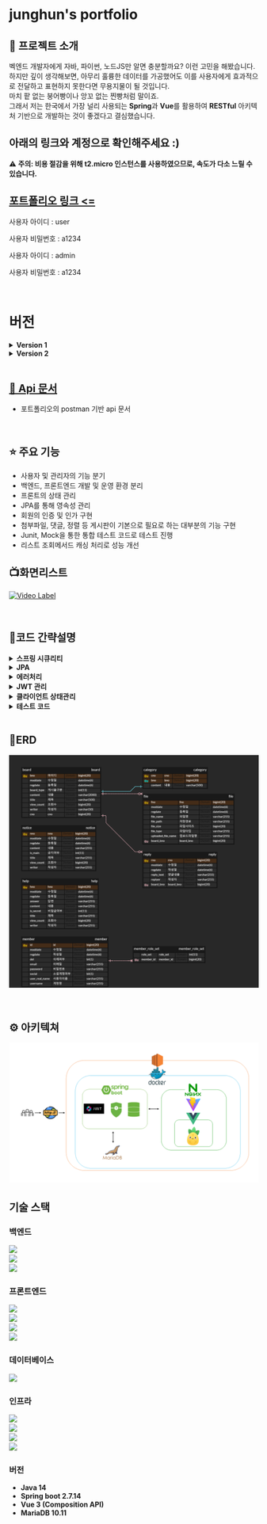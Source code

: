 # junghun's portfolio

## 🤔 프로젝트 소개

벡엔드 개발자에게 자바, 파이썬, 노드JS만 알면 충분할까요? 이런 고민을 해봤습니다. </br>
하지만 깊이 생각해보면, 아무리 훌륭한 데이터를 가공했어도 이를 사용자에게 효과적으로 전달하고 표현하지 못한다면 무용지물이 될 것입니다. </br>
마치 팥 없는 붕어빵이나 앙꼬 없는 찐빵처럼 말이죠. </br>
그래서 저는 한국에서 가장 널리 사용되는 <b>Spring</b>과 <b>Vue</b>를 활용하여 <b>RESTful</b> 아키텍처 기반으로 개발하는 것이 좋겠다고
결심했습니다. </br>

## 아래의 링크와 계정으로 확인해주세요 :)

⚠️ <b>주의: 비용 절감을 위해 t2.micro 인스턴스를 사용하였으므로, 속도가 다소 느릴 수 있습니다. </b>

## <a href="http://13.210.146.57:1542" target="_blank"> 포트폴리오 링크 <= </a>

사용자 아이디 : user

사용자 비밀번호 : a1234

사용자 아이디 : admin

사용자 비밀번호 : a1234


</br>
<h1>버전</h1>

<details>
<summary><b>Version 1</b></summary>
<div markdown="1">

게시판 서비스 구축 댓글, 페이징, 정렬, 로그인 등 게시판에 필요한 기능들을 마무리함.
</div>
</details>

<details>
<summary><b>Version 2</b></summary>
<div markdown="1">
<details>
<summary><b>2.0.0</b></summary>
<div markdown="1">
JDK 14 -> 17
SPRING BOOT 2.7.14 -> 
</div>
</details>
</div>
</details>
</br>

## <a href="https://documenter.getpostman.com/view/22369547/2sA3BoZWgk" target="_blank"> 📖 Api 문서</a>

- 포트폴리오의 postman 기반 api 문서

</br>

## ⭐ 주요 기능

- 사용자 및 관리자의 기능 분기
- 백엔드, 프론트엔드 개발 및 운영 환경 분리
- 프론트의 상태 관리
- JPA를 통해 영속성 관리
- 회원의 인증 및 인가 구현
- 첨부파일, 댓글, 정렬 등 게시판이 기본으로 필요로 하는 대부분의 기능 구현
- Junit, Mock을 통한 통합 테스트 코드로 테스트 진행
- 리스트 조회메서드 캐싱 처리로 성능 개선

## 📺화면리스트

[![Video Label](http://img.youtube.com/vi/RQMLf9AyCbY/0.jpg)](https://youtu.be/RQMLf9AyCbY)


</br>

## 📌코드 간략설명

<details>
<summary><b>스프링 시큐리티</b></summary>
<div markdown="1">

```java
/**
 * 1. 로그인은 CustomSecurityConfig의 APILoginFilter로부터 시작되며 "/login"으로 시작됩니다.
 * 2. tokenCheckFilter를 통해 요청의 header의 accessToken을 확인합니다.
 * 3. 1) accessToken의 유효기간이 만료된 경우 클라이언트에선 /api/refreshToken 요청합니다
 2) refreshToken이 유효할 경우 accessToken을 재발급하며 기타 정책에 의해 refreshToken를 관리합니다. 
 */
class CustomSecurityConfig {
    ...
	APILoginFilter apiLoginFilter = new APILoginFilter("/login");
		apiLoginFilter.setAuthenticationManager(authenticationManager);
		http.addFilterBefore(apiLoginFilter,UsernamePasswordAuthenticationFilter .class);

	ApiLoginSuccessHandler apiLoginSuccessHandler = new ApiLoginSuccessHandler(jwtUtil);
		apiLoginFilter.setAuthenticationSuccessHandler(apiLoginSuccessHandler);
		
    http.addFilterBefore(

	tokenCheckFilter(jwtUtil, userDetailsService),

	UsernamePasswordAuthenticationFilter .class);
	
    http.addFilterBefore(new

	RefreshTokenFilter("/api/refreshToken",jwtUtil),

	TokenCheckFilter .class);
...
}

```

```java

/**
 Service에서 권한을 체크할 경우 contextHolder에 저장된 사용자의 권한을 체크할 수 있는 메서드
 */
public String getUserAuthority(){
	Authentication authentication=SecurityContextHolder.getContext().getAuthentication();
	if(authentication!=null&&authentication.getPrincipal()instanceof UserDetails){
	UserDetails userDetails=(UserDetails)authentication.getPrincipal();
	Collection<?extends GrantedAuthority> authorities=userDetails.getAuthorities();

	for(GrantedAuthority authority:authorities){
	if(authority.getAuthority().equals("ROLE_ADMIN")){
	return"ROLE_ADMIN";
	}
	}
	}
	return"ROLE_USER";
	}
```

</div>
</details>
<details>
<summary><b>JPA</b></summary>
<div markdown="1">

<a href="https://github.com/junghunchoi/portfolio/blob/master/backend/src/main/java/com/backend/repository/board/search/BoardSearchImpl.java">
BoardSearchImpl</a>

``` java

/**
Querydsl로 쿼리를 작성한 영역으로 클라이언트의 요청에 따라
where, order by 등을 분기하여 조회하고 
Pageable을 반환하여 페이징처리를 하였습니다.
*/
class BoardSearchImpl{
    ...
	public Page<BoardListDTO> searchBoardListWithReplyandFiles(String[] types, String keyword,
		String sort, String order, Pageable pageable) {
		
		...
		
		QBoard board = QBoard.board;
		QReply reply = QReply.reply;
		QFile file = QFile.file;
		QCategory category = QCategory.category;

		JPQLQuery<Board> query = from(board);
		query.leftJoin(board.category, category);
		query.leftJoin(reply).on(reply.board.eq(board));
		query.leftJoin(file).on(file.board.eq(board));

		query.groupBy(board);

		if ((types != null && types.length > 0) && keyword != null) {
			BooleanBuilder booleanBuilder = new BooleanBuilder();

			for (String type : types) {
				switch (type) {
					case "t" -> booleanBuilder.or(board.title.contains(keyword));
					case "c" -> booleanBuilder.or(board.content.contains(keyword));
					case "w" -> booleanBuilder.or(board.writer.contains(keyword));
				}
			}
			query.where(booleanBuilder);
		}
		//자유게시판만 조회
		query.where(board.boardType.eq(1));
		
		...
		return new PageImpl<>(...);
		
	}
        
        
        ...
}
```

</div>
</details>
<details>
<summary><b>에러처리</b></summary>
<div markdown="1">

<a href="https://github.com/junghunchoi/portfolio/blob/master/backend/src/main/java/com/backend/exception/CustomRestAdvice.java">
CustomRestAdvice</a>

```java

/**
 dto 유효성검증에서 잘못될 경우 클라이언트엔 필드와 message를 응답하게되고
 서버에선 디테일한 로그를 확인할 수 있게 하였습니다.
 */

@RestControllerAdvice
public class CustomRestAdvice {

	@ExceptionHandler(BindException.class)
	@ResponseStatus(HttpStatus.EXPECTATION_FAILED)
	public ResponseEntity<String> handleBindException(BindException e) {
		log.error("바인딩 예외가 발생했습니다: {}", e.getMessage());
		return ResponseEntity.badRequest().body("요청 데이터의 바인딩에 실패했습니다. 입력값을 확인해 주세요.");
	}
	
    ...
}

```

</div>
</details>
<details>
<summary><b>JWT 관리</b></summary>
<div markdown="1">

<h4>개요</h4>

1. AccessToken은 7일, RefreshToken은 30일의 유효기간을 가집니다.

2. HS256 단방향 암호화 알고리즘을 사용합니다.

3. MalformedJwtException, SignatureException, ExpiredJwtException 를 체크하여 실패시 에러메세지와 403을 반환합니다.

4. RefreshToken이 유효할 경우 AccessToken 만료시 재발급하며 3일 이내일 경우 RefreshToken도 재발급합니다.

<a href="https://github.com/junghunchoi/portfolio/blob/master/backend/src/main/java/com/backend/security/filter/RefreshTokenFilter.java" target="_blank">
RefreshTokenFilter</a>

```java

class RefreshTokenFilter {
    ...
	    try

	{
		checkAccessToken(accessToken);
	} catch(
	RefreshTokenException refreshTokenException)

	{
		refreshTokenException.sendResponseError(response);
		return;
	}

	Map<String, Object> refreshClaims = null;

	try

	{
		refreshClaims = checkRefreshToken(refreshToken);
	} catch(
	RefreshTokenException refreshTokenException)

	{
		refreshTokenException.sendResponseError(response);
		return;
	}

	// Refresh Token의 유효시간이 얼마 남지 않은 경우
	Integer exp = (Integer) refreshClaims.get("exp");

	Date expTime = new Date(Instant.ofEpochMilli(exp).toEpochMilli() * 1000);
	Date current = new Date(System.currentTimeMillis());

	// 만료 시간과 현재 시간의 간격 계산
	long gapTime = (expTime.getTime() - current.getTime());
	String userName = (String) refreshClaims.get("userName");

	// 이 상태까지 오면 무조건 AccessToken은 새로 생성
	String accessTokenValue = jwtUtil.generateToken(Map.of("userName", userName),
		accessTokenExpiration);
	String refreshTokenValue = tokens.get("refreshToken");

	// 만일 3일 미만인 경우에는 Refresh Token도 다시 생성
		if(gapTime<(1000*60*3))

	{
		log.info("new Refresh Token required...  ");
		refreshTokenValue = jwtUtil.generateToken(Map.of("userName", userName),
			refreshTokenExpiration);
	}
    ...
}

```

</details>
<details>
<summary><b>클라이언트 상태관리</b></summary>
<div markdown="1">
<a href="https://github.com/junghunchoi/portfolio/blob/master/frontend/src/store/loginStore.js">상태관리</a>

```javascript
// Vue3 Composition 에서 vuex 대신 가볍고 Vue에서 공식 권장하는 pinia 라이브러리를 사용했습니다.
import {defineStore} from 'pinia';

...

/**
 * 서버에 정상적인 요청을 했을 경우 token을 클라이언트에 저장합니다.
 *
 * @param inputUsername
 * @param inputPassword
 * @returns {Promise<void>}
 */
async function login(inputUsername, inputPassword) {
  try {
    const result = await axios.post(process.env.VITE_APP_API_LOGIN_URL, {
      username: inputUsername,
      password: inputPassword,
    });
    if (result.status === 200) {
      const [userInfo, tokenInfo] = result.data.split('}{');
      const {authorities, usernameRes} = JSON.parse(userInfo + '}');
      const {refreshToken, accessToken} = JSON.parse('{' + tokenInfo);
      authoritiesRef.value = authorities
      userName.value = usernameRes
      loginSuccess.value = true;
      userName.value = inputUsername;
      password.value = inputPassword;
      localStorage.setItem("accessToken", accessToken)
      localStorage.setItem("refreshToken", refreshToken)
    }
  } catch (err) {
    loginError.value = true;
    userName.value = inputUsername;
    password.value = inputPassword;
    throw new Error(err);
  }
}

...
// 필요에 따라 설정한 필드들로 로그인여부, 아이디, 비밀번호, 인가에 필요한 권한을 반환합니다.
return {
  loginSuccess,
  loginError,
  userName,
  authoritiesRef,
  login,
  logout,
  isLoggedIn: computed(() => loginSuccess.value),
  hasLoginErrored: computed(() => loginError.value),
  getUserName: computed(() => userName.value),
  getAuthorities: computed(() => {
    if (authoritiesRef.value === null || authoritiesRef.value === undefined) {
      return 'USER';
    } else {
      return authoritiesRef.value.length >= 2 ? 'ADMIN' : 'USER';
    }
  })
};

```

</div>
</details>
<details>
<summary><b>테스트 코드</b></summary>
<div markdown="1">

```java
/**
 자유게시판의 게시물등록시 성공의 경우와 실패의 경우를 테스트하고
 요구사항 변경에 따라 테스트코드를 추가해서 관리가 가능합니다.
 1.  
 */

class BoardControllerTest {

	@Nested
	class registBoard {

		@Test
		@DisplayName("게시물 등록 성공했을 때")
		void boardRegisterSuccess() {
			// Given
			BoardDTO boardDTO = BoardDTO.builder()
			                            .title("Test Title")
			                            .content("Test Content")
			                            .build();
			Long bno = 1L;
			when(boardService.register(any(BoardDTO.class))).thenReturn(bno);

			// When
			ResponseEntity<ResultDTO<Long>> result;
			try {
				result = boardController.register(boardDTO);
			} catch (BindException e) {
				fail("Unexpected BindException occurred: " + e.getMessage());
				return;
			}

			// Then
			assertThat(result.getStatusCode()).isEqualTo(HttpStatus.OK);
			assertThat(result.getBody().getResultData()).isEqualTo(bno);
		}

		@Test
		@DisplayName("유효하지 않은 데이터로 등록 실패할 경우")
		void registerBoardWithInvalidData() throws Exception {
			// Given
			BoardDTO boardDTO = BoardDTO.builder().title("").content("").build(); // 유효하지 않은 입력값

			// When
			ResultActions resultActions = mockMvc.perform(MockMvcRequestBuilders.post("/api/boards")
				boardDTO)));
			// Then
			resultActions.andExpect(MockMvcResultMatchers.status().isBadRequest())
			             .andExpect(result -> assertTrue(
				             result.getResolvedException() instanceof MethodArgumentNotValidException));
		}
	}
}
```

```java

/**
 Service에서 권한을 체크할 경우 contextHolder에 저장된 사용자의 권한을 체크할 수 있는 메서드
 */
public String getUserAuthority(){
	Authentication authentication=SecurityContextHolder.getContext().getAuthentication();
	if(authentication!=null&&authentication.getPrincipal()instanceof UserDetails){
	UserDetails userDetails=(UserDetails)authentication.getPrincipal();
	Collection<?extends GrantedAuthority> authorities=userDetails.getAuthorities();

	for(GrantedAuthority authority:authorities){
	if(authority.getAuthority().equals("ROLE_ADMIN")){
	return"ROLE_ADMIN";
	}
	}
	}
	return"ROLE_USER";
	}
```

</div>
</details>

</br>

## 🔎ERD

![](readmeimage/포트폴리오.png)

</br>

## ⚙️ 아키텍쳐

![](readmeimage/아키텍쳐.png)

## 기술 스택

### 백엔드

<img src="https://img.shields.io/badge/Spring Boot-6DB33F?style=flat-square&logo=Spring Boot&logoColor=white"></br>
<img src="https://img.shields.io/badge/JPA-59666C?style=flat-square&logo=Hibernate&logoColor=white"></br>
<img src="https://img.shields.io/badge/Spring_Security-6DB33F?style=flat-square&logo=Spring-Security&logoColor=white"></br>

### 프론트엔드

<img src="https://img.shields.io/badge/Vue.js-35495E?style=flat-square&logo=vue.js&logoColor=4FC08D"></br>
<img src="https://img.shields.io/badge/Pinia-35495E?style=flat-square&logo=vuedotjs&logoColor=4FC08D"></br>
<img src="https://img.shields.io/badge/Bootstrap--Vue-563D7C?style=flat-square&logo=bootstrap-vue&logoColor=white"></br>
<img src="https://img.shields.io/badge/Vite-646CFF?style=flat-square&logo=vite&logoColor=white"></br>

### 데이터베이스

<img src="https://img.shields.io/badge/MariaDB-003545?style=flat-square&logo=mariadb&logoColor=white"></br>

### 인프라

<img src="https://img.shields.io/badge/Amazon AWS EC2-232F3E?style=flat-square&logo=amazon-aws&logoColor=white"></br>
<img src="https://img.shields.io/badge/Docker-2496ED?style=flat-square&logo=docker&logoColor=white"></br>
<img src="https://img.shields.io/badge/Docker_Compose-2496ED?style=flat-square&logo=docker&logoColor=white"></br>
<img src="https://img.shields.io/badge/Nginx-009639?style=flat-square&logo=nginx&logoColor=white"></br>

### 버전

- <b>Java 14</b>
- <b>Spring boot 2.7.14</b>
- <b>Vue 3 (Composition API)</b>
- <b>MariaDB 10.11</b>

</br>




